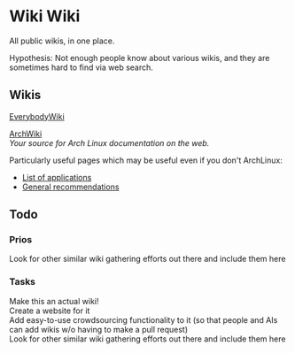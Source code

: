 # Wiki Wiki

All public wikis, in one place.

Hypothesis: Not enough people know about various wikis, and they are sometimes hard to find via web search.


## Wikis
[EverybodyWiki](https://en.everybodywiki.com)

[ArchWiki](https://wiki.archlinux.org)  
_Your source for Arch Linux documentation on the web._  

Particularly useful pages which may be useful even if you don't ArchLinux:
  -  [List of applications](https://wiki.archlinux.org/title/List_of_applications)
  -  [General recommendations](https://wiki.archlinux.org/title/General_recommendations)


## Todo

### Prios
Look for other similar wiki gathering efforts out there and include them here  

### Tasks
Make this an actual wiki!  
Create a website for it  
Add easy-to-use crowdsourcing functionality to it (so that people and AIs can add wikis w/o having to make a pull request)  
Look for other similar wiki gathering efforts out there and include them here  
